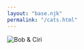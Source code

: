 ```yaml
---
layout: "base.njk"
permalink: "/cats.html"
---
```


<img src="/img/cats.jpg" class="img has-border align-center" alt="Bob & Ciri">
